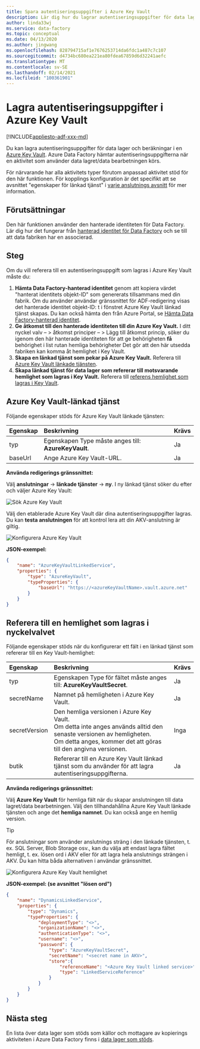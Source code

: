 ```yaml
---
title: Spara autentiseringsuppgifter i Azure Key Vault
description: Lär dig hur du lagrar autentiseringsuppgifter för data lager som används i ett Azure Key Vault som Azure Data Factory kan hämta automatiskt vid körning.
author: linda33wj
ms.service: data-factory
ms.topic: conceptual
ms.date: 04/13/2020
ms.author: jingwang
ms.openlocfilehash: 828794715af1e7676253714da6fdc1a487c7c107
ms.sourcegitcommit: d4734bc680ea221ea80fdea67859d6d32241aefc
ms.translationtype: MT
ms.contentlocale: sv-SE
ms.lasthandoff: 02/14/2021
ms.locfileid: "100361901"
---
```

# <a name="store-credential-in-azure-key-vault"></a>Lagra autentiseringsuppgifter i Azure Key Vault

[!INCLUDE[appliesto-adf-xxx-md](includes/appliesto-adf-xxx-md.md)]

Du kan lagra autentiseringsuppgifter för data lager och beräkningar i en [Azure Key Vault](../key-vault/general/overview.md). Azure Data Factory hämtar autentiseringsuppgifterna när en aktivitet som använder data lagret/data bearbetningen körs.

För närvarande har alla aktivitets typer förutom anpassad aktivitet stöd för den här funktionen. För kopplings konfiguration är det specifikt att se avsnittet "egenskaper för länkad tjänst" i [varje anslutnings avsnitt](copy-activity-overview.md#supported-data-stores-and-formats) för mer information.

## <a name="prerequisites"></a>Förutsättningar

Den här funktionen använder den hanterade identiteten för Data Factory. Lär dig hur det fungerar från [hanterad identitet för Data Factory](data-factory-service-identity.md) och se till att data fabriken har en associerad.

## <a name="steps"></a>Steg

Om du vill referera till en autentiseringsuppgift som lagras i Azure Key Vault måste du:

1. **Hämta Data Factory-hanterad identitet** genom att kopiera värdet "hanterat identitets objekt-ID" som genererats tillsammans med din fabrik. Om du använder användar gränssnittet för ADF-redigering visas det hanterade identitet objekt-ID: t i fönstret Azure Key Vault länkad tjänst skapas. Du kan också hämta den från Azure Portal, se [Hämta Data Factory-hanterad identitet](data-factory-service-identity.md#retrieve-managed-identity).
2. **Ge åtkomst till den hanterade identiteten till din Azure Key Vault.** I ditt nyckel valv – > åtkomst principer – > Lägg till åtkomst princip, söker du igenom den här hanterade identiteten för att ge behörigheten **få** behörighet i list rutan hemliga behörigheter Det gör att den här utsedda fabriken kan komma åt hemlighet i Key Vault.
3. **Skapa en länkad tjänst som pekar på Azure Key Vault.** Referera till [Azure Key Vault länkade tjänsten](#azure-key-vault-linked-service).
4. **Skapa länkad tjänst för data lager som refererar till motsvarande hemlighet som lagras i Key Vault.** Referera till [referens hemlighet som lagras i Key Vault](#reference-secret-stored-in-key-vault).

## <a name="azure-key-vault-linked-service"></a>Azure Key Vault-länkad tjänst

Följande egenskaper stöds för Azure Key Vault länkade tjänsten:

| Egenskap | Beskrivning | Krävs |
|:--- |:--- |:--- |
| typ | Egenskapen Type måste anges till: **AzureKeyVault**. | Ja |
| baseUrl | Ange Azure Key Vault-URL. | Ja |

**Använda redigerings gränssnittet:**

Välj **anslutningar**  ->  **länkade tjänster**  ->  **ny**. I ny länkad tjänst söker du efter och väljer Azure Key Vault:

![Sök Azure Key Vault](media/store-credentials-in-key-vault/search-akv.png)

Välj den etablerade Azure Key Vault där dina autentiseringsuppgifter lagras. Du kan **testa anslutningen** för att kontrol lera att din AKV-anslutning är giltig. 

![Konfigurera Azure Key Vault](media/store-credentials-in-key-vault/configure-akv.png)

**JSON-exempel:**

```json
{
    "name": "AzureKeyVaultLinkedService",
    "properties": {
        "type": "AzureKeyVault",
        "typeProperties": {
            "baseUrl": "https://<azureKeyVaultName>.vault.azure.net"
        }
    }
}
```

## <a name="reference-secret-stored-in-key-vault"></a>Referera till en hemlighet som lagras i nyckelvalvet

Följande egenskaper stöds när du konfigurerar ett fält i en länkad tjänst som refererar till en Key Vault-hemlighet:

| Egenskap | Beskrivning | Krävs |
|:--- |:--- |:--- |
| typ | Egenskapen Type för fältet måste anges till: **AzureKeyVaultSecret**. | Ja |
| secretName | Namnet på hemligheten i Azure Key Vault. | Ja |
| secretVersion | Den hemliga versionen i Azure Key Vault.<br/>Om detta inte anges används alltid den senaste versionen av hemligheten.<br/>Om detta anges, kommer det att göras till den angivna versionen.| Inga |
| butik | Refererar till en Azure Key Vault länkad tjänst som du använder för att lagra autentiseringsuppgifterna. | Ja |

**Använda redigerings gränssnittet:**

Välj **Azure Key Vault** för hemliga fält när du skapar anslutningen till data lagret/data bearbetningen. Välj den tillhandahållna Azure Key Vault länkade tjänsten och ange det **hemliga namnet**. Du kan också ange en hemlig version. 

>[!TIP]
>För anslutningar som använder anslutnings sträng i den länkade tjänsten, t. ex. SQL Server, Blob Storage osv., kan du välja att endast lagra fältet hemligt, t. ex. lösen ord i AKV eller för att lagra hela anslutnings strängen i AKV. Du kan hitta båda alternativen i användar gränssnittet.

![Konfigurera Azure Key Vault hemlighet](media/store-credentials-in-key-vault/configure-akv-secret.png)

**JSON-exempel: (se avsnittet "lösen ord")**

```json
{
    "name": "DynamicsLinkedService",
    "properties": {
        "type": "Dynamics",
        "typeProperties": {
            "deploymentType": "<>",
            "organizationName": "<>",
            "authenticationType": "<>",
            "username": "<>",
            "password": {
                "type": "AzureKeyVaultSecret",
                "secretName": "<secret name in AKV>",
                "store":{
                    "referenceName": "<Azure Key Vault linked service>",
                    "type": "LinkedServiceReference"
                }
            }
        }
    }
}
```

## <a name="next-steps"></a>Nästa steg
En lista över data lager som stöds som källor och mottagare av kopierings aktiviteten i Azure Data Factory finns i [data lager som stöds](copy-activity-overview.md#supported-data-stores-and-formats).
